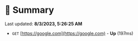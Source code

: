 # 📖 Summary
Last updated: **8/3/2023, 5:26:25 AM**

- `GET` [https://google.com](https://google.com) - **Up** (197ms)
